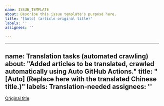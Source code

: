 ```yaml
---
name: ISSUE_TEMPLATE
about: Describe this issue template's purpose here.
title: "[Auto] (article original title)"
labels: ''
assignees: ''

---
```


---
name: Translation tasks (automated crawling)
about: "Added articles to be translated, crawled automatically using Auto GitHub Actions."
title: "[Auto] (Replace here with the translated Chinese title.)"
labels: Translation-needed
assignees: ''
---

[Original title](https://example.com/path/to/your/article/)
